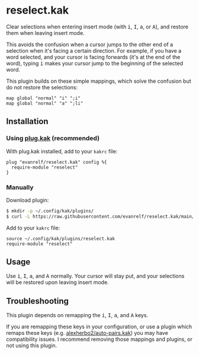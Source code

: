 # reselect.kak

Clear selections when entering insert mode (with <kbd>i</kbd>, <kbd>I</kbd>,
<kbd>a</kbd>, or <kbd>A</kbd>), and restore them when leaving insert mode.

This avoids the confusion when a cursor jumps to the other end of a selection
when it's facing a certain direction. For example, if you have a word selected,
and your cursor is facing forwards (it's at the end of the word), typing
<kbd>i</kbd> makes your cursor jump to the beginning of the selected word.

This plugin builds on these simple mappings, which solve the confusion but do
not restore the selections:

```
map global "normal" "i" ";i"
map global "normal" "a" ";li"
```

## Installation

### Using [plug.kak](https://github.com/andreyorst/plug.kak) (recommended)

With plug.kak installed, add to your `kakrc` file:

```kakoune
plug "evanrelf/reselect.kak" config %{
  require-module "reselect"
}
```

### Manually

Download plugin:

```bash
$ mkdir -p ~/.config/kak/plugins/
$ curl -L https://raw.githubusercontent.com/evanrelf/reselect.kak/main/rc/reselect.kak -o ~/.config/kak/plugins/reselect.kak
```

Add to your `kakrc` file:

```kakoune
source ~/.config/kak/plugins/reselect.kak
require-module "reselect"
```

## Usage

Use <kbd>i</kbd>, <kbd>I</kbd>, <kbd>a</kbd>, and <kbd>A</kbd> normally. Your
cursor will stay put, and your selections will be restored upon leaving insert
mode.

## Troubleshooting

This plugin depends on remapping the <kbd>i</kbd>, <kbd>I</kbd>, <kbd>a</kbd>,
and <kbd>A</kbd> keys.

If you are remapping these keys in your configuration, or use a plugin which
remaps these keys (e.g.
[alexherbo2/auto-pairs.kak](https://github.com/alexherbo2/auto-pairs.kak))
you may have compatibility issues. I recommend removing those mappings and
plugins, or not using this plugin.
